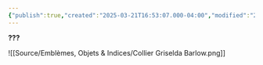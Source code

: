 ```yaml
---
{"publish":true,"created":"2025-03-21T16:53:07.000-04:00","modified":"2025-03-21T16:53:07.000-04:00","tags":["Objet","Lutilda"],"cssclasses":""}
---
```



**???**

![[Source/Emblèmes, Objets & Indices/Collier Griselda Barlow.png]]

